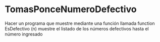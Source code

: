 # TomasPonceNumeroDefectivo
Hacer un programa que muestre mediante una función llamada function EsDefectivo (n) muestre el listado de los números defectivos hasta el número ingresado
